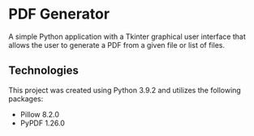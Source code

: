 # PDF Generator 
A simple Python application with a Tkinter graphical user interface that allows the user to generate a PDF from a given file or list of files.

## Technologies
This project was created using Python 3.9.2 and utilizes the following packages:
* Pillow 8.2.0
* PyPDF 1.26.0